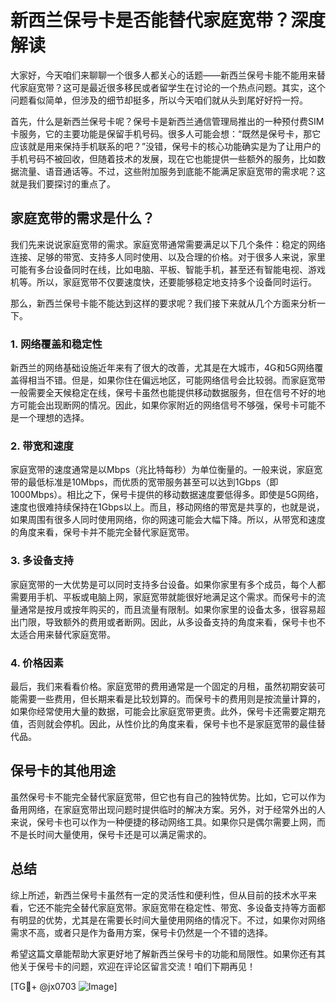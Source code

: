 # 新西兰保号卡是否能替代家庭宽带？深度解读

大家好，今天咱们来聊聊一个很多人都关心的话题——新西兰保号卡能不能用来替代家庭宽带？这可是最近很多移民或者留学生在讨论的一个热点问题。其实，这个问题看似简单，但涉及的细节却挺多，所以今天咱们就从头到尾好好捋一捋。

首先，什么是新西兰保号卡呢？保号卡是新西兰通信管理局推出的一种预付费SIM卡服务，它的主要功能是保留手机号码。很多人可能会想：“既然是保号卡，那它应该就是用来保持手机联系的吧？”没错，保号卡的核心功能确实是为了让用户的手机号码不被回收，但随着技术的发展，现在它也能提供一些额外的服务，比如数据流量、语音通话等。不过，这些附加服务到底能不能满足家庭宽带的需求呢？这就是我们要探讨的重点了。

## 家庭宽带的需求是什么？

我们先来说说家庭宽带的需求。家庭宽带通常需要满足以下几个条件：稳定的网络连接、足够的带宽、支持多人同时使用、以及合理的价格。对于很多人来说，家里可能有多台设备同时在线，比如电脑、平板、智能手机，甚至还有智能电视、游戏机等。所以，家庭宽带不仅要速度快，还要能够稳定地支持多个设备同时运行。

那么，新西兰保号卡能不能达到这样的要求呢？我们接下来就从几个方面来分析一下。

### 1. 网络覆盖和稳定性

新西兰的网络基础设施近年来有了很大的改善，尤其是在大城市，4G和5G网络覆盖得相当不错。但是，如果你住在偏远地区，可能网络信号会比较弱。而家庭宽带一般需要全天候稳定在线，保号卡虽然也能提供移动数据服务，但在信号不好的地方可能会出现断网的情况。因此，如果你家附近的网络信号不够强，保号卡可能不是一个理想的选择。

### 2. 带宽和速度

家庭宽带的速度通常是以Mbps（兆比特每秒）为单位衡量的。一般来说，家庭宽带的最低标准是10Mbps，而优质的宽带服务甚至可以达到1Gbps（即1000Mbps）。相比之下，保号卡提供的移动数据速度要低得多。即使是5G网络，速度也很难持续保持在1Gbps以上。而且，移动网络的带宽是共享的，也就是说，如果周围有很多人同时使用网络，你的网速可能会大幅下降。所以，从带宽和速度的角度来看，保号卡并不能完全替代家庭宽带。

### 3. 多设备支持

家庭宽带的一大优势是可以同时支持多台设备。如果你家里有多个成员，每个人都需要用手机、平板或电脑上网，家庭宽带就能很好地满足这个需求。而保号卡的流量通常是按月或按年购买的，而且流量有限制。如果你家里的设备太多，很容易超出门限，导致额外的费用或者断网。因此，从多设备支持的角度来看，保号卡也不太适合用来替代家庭宽带。

### 4. 价格因素

最后，我们来看看价格。家庭宽带的费用通常是一个固定的月租，虽然初期安装可能需要一些费用，但长期来看是比较划算的。而保号卡的费用则是按流量计算的，如果你经常使用大量的数据，可能会比家庭宽带更贵。此外，保号卡还需要定期充值，否则就会停机。因此，从性价比的角度来看，保号卡也不是家庭宽带的最佳替代品。

## 保号卡的其他用途

虽然保号卡不能完全替代家庭宽带，但它也有自己的独特优势。比如，它可以作为备用网络，在家庭宽带出现问题时提供临时的解决方案。另外，对于经常外出的人来说，保号卡也可以作为一种便捷的移动网络工具。如果你只是偶尔需要上网，而不是长时间大量使用，保号卡还是可以满足需求的。

## 总结

综上所述，新西兰保号卡虽然有一定的灵活性和便利性，但从目前的技术水平来看，它还不能完全替代家庭宽带。家庭宽带在稳定性、带宽、多设备支持等方面都有明显的优势，尤其是在需要长时间大量使用网络的情况下。不过，如果你对网络需求不高，或者只是作为备用方案，保号卡仍然是一个不错的选择。

希望这篇文章能帮助大家更好地了解新西兰保号卡的功能和局限性。如果你还有其他关于保号卡的问题，欢迎在评论区留言交流！咱们下期再见！

[TG💪+ @jx0703 ![Image](https://github.com/user-attachments/assets/dbca1d08-cadb-493c-b0ec-ad6f7a83f270)]